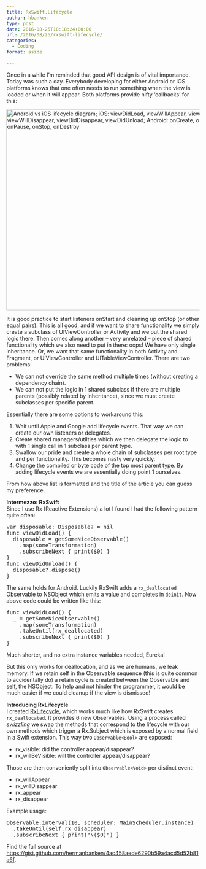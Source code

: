 ```yaml
---
title: RxSwift.Lifecycle
author: hbanken
type: post
date: 2016-08-25T18:18:24+00:00
url: /2016/08/25/rxswift-lifecycle/
categories:
  - Coding
format: aside

---
```

Once in a while I&#8217;m reminded that good API design is of vital importance. Today was such a day. Everybody developing for either Android or iOS platforms knows that one often needs to run something when the view is loaded or when it will appear. Both platforms provide nifty &#8216;callbacks&#8217; for this:

<img class="alignnone wp-image-565 size-large" src="/images/2016/08/Jn6MZ-1024x811.png" alt="Android vs iOS lifecycle diagram; iOS: viewDidLoad, viewWillAppear, viewDidAppear, viewWillDisappear, viewDidDisappear, viewDidUnload; Android: onCreate, onStart, onResume, onPause, onStop, onDestroy" width="660" height="523" srcset="/images/2016/08/Jn6MZ-1024x811.png 1024w, /images/2016/08/Jn6MZ-300x238.png 300w, /images/2016/08/Jn6MZ.png 1436w" sizes="(max-width: 660px) 100vw, 660px" /> 

It is good practice to start listeners onStart and cleaning up onStop (or other equal pairs). This is all good, and if we want to share functionality we simply create a subclass of UIViewController or Activity and we put the shared logic there. Then comes along another &#8211; very unrelated &#8211; piece of shared functionality which we also need to put in there: oops! We have only single inheritance. Or, we want that same functionality in both Activity and Fragment, or UIViewController and UITableViewController. There are two problems:

  * We can not override the same method multiple times (without creating a dependency chain).
  * We can not put the logic in 1 shared subclass if there are multiple parents (possibly related by inheritance), since we must create subclasses per specific parent.

Essentially there are some options to workaround this:

  1. Wait until Apple and Google add lifecycle events. That way we can create our own listeners or delegates.
  2. Create shared managers/utilties which we then delegate the logic to with 1 single call in 1 subclass per parent type.
  3. Swallow our pride and create a whole chain of subclasses per root type and per functionality. This becomes nasty very quickly.
  4. Change the compiled or byte code of the top most parent type. By adding lifecycle events we are essentially doing point 1 ourselves.

From how above list is formatted and the title of the article you can guess my preference.

**Intermezzo: RxSwift**  
Since I use Rx (Reactive Extensions) a lot I found I had the following pattern quite often:

<pre class="brush: plain; title: ; notranslate" title="">var disposable: Disposable? = nil
func viewDidLoad() {
  disposable = getSomeNiceObservable()
    .map(someTransformation)
    .subscribeNext { print($0) }
}
func viewDidUnload() {
  disposable?.dispose()
}
</pre>

The same holds for Android. Luckily RxSwift adds a `rx_deallocated` Observable to NSObject which emits a value and completes in `deinit`. Now above code could be written like this:

<pre class="brush: plain; title: ; notranslate" title="">func viewDidLoad() {
  _ = getSomeNiceObservable()
    .map(someTransformation)
    .takeUntil(rx_deallocated)
    .subscribeNext { print($0) }
}
</pre>

Much shorter, and no extra instance variables needed, Eureka!

But this only works for deallocation, and as we are humans, we leak memory. If we retain self in the Observable sequence (this is quite common to accidentally do) a retain cycle is created between the Observable and self, the NSObject. To help and not hinder the programmer, it would be much easier if we could cleanup if the view is dismissed!

**Introducing RxLifecycle**  
I created [RxLifecycle][1], which works much like how RxSwift creates `rx_deallocated`. It provides 6 new Observables. Using a process called _swizzling_ we swap the methods that correspond to the lifecycle with our own methods which trigger a Rx.Subject which is exposed by a normal field in a Swift extension. This way two `Observable<Bool>` are exposed:

  * rx_visible: did the controller appear/disappear?
  * rx_willBeVisible: will the controller appear/disappear?

Those are then conveniently split into `Observable<Void>` per distinct event:

  * rx_willAppear
  * rx_willDisappear
  * rx_appear
  * rx_disappear

Example usage:

<pre class="brush: plain; title: ; notranslate" title="">Observable.interval(10, scheduler: MainScheduler.instance)
  .takeUntil(self.rx_disappear)
  .subscribeNext { print("\($0)") }
</pre>

Find the full source at <a href="https://gist.github.com/hermanbanken/4ac458aede6290b59a4acd5d52b81a6f" target="_blank">https://gist.github.com/hermanbanken/4ac458aede6290b59a4acd5d52b81a6f</a>.

 [1]: https://gist.github.com/hermanbanken/4ac458aede6290b59a4acd5d52b81a6f